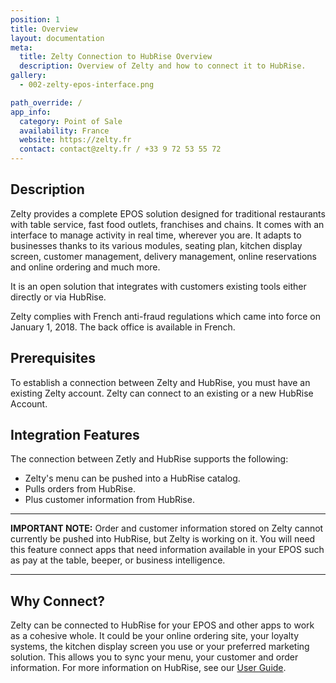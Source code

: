 ```yaml
---
position: 1
title: Overview
layout: documentation
meta:
  title: Zelty Connection to HubRise Overview
  description: Overview of Zelty and how to connect it to HubRise.
gallery:
  - 002-zelty-epos-interface.png

path_override: /
app_info:
  category: Point of Sale
  availability: France
  website: https://zelty.fr
  contact: contact@zelty.fr / +33 9 72 53 55 72
---
```


## Description

Zelty provides a complete EPOS solution designed for traditional restaurants with table service, fast food outlets, franchises and chains. It comes with an interface to manage activity in real time, wherever you are. It adapts to businesses thanks to its various modules, seating plan, kitchen display screen, customer management, delivery management, online reservations and online ordering and much more.

It is an open solution that integrates with customers existing tools either directly or via HubRise.

Zelty complies with French anti-fraud regulations which came into force on January 1, 2018.
The back office is available in French.

## Prerequisites

To establish a connection between Zelty and HubRise, you must have an existing Zelty account.
Zelty can connect to an existing or a new HubRise Account.

## Integration Features

The connection between Zetly and HubRise supports the following:

- Zelty's menu can be pushed into a HubRise catalog.
- Pulls orders from HubRise.
- Plus customer information from HubRise.

---

**IMPORTANT NOTE:** Order and customer information stored on Zelty cannot currently be pushed into HubRise, but Zelty is working on it. You will need this feature connect apps that need information available in your EPOS such as pay at the table, beeper, or business intelligence.

---

## Why Connect?

Zelty can be connected to HubRise for your EPOS and other apps to work as a cohesive whole. It could be your online ordering site, your loyalty systems, the kitchen display screen you use or your preferred marketing solution. This allows you to sync your menu, your customer and order information. For more information on HubRise, see our [User Guide](/docs).
